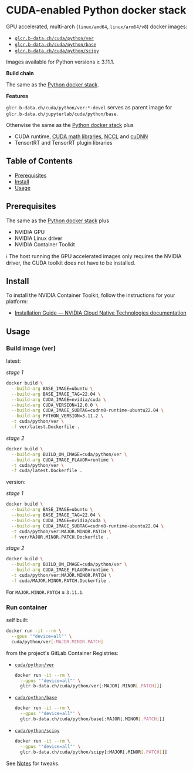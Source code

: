 # CUDA-enabled Python docker stack

GPU accelerated, multi-arch (`linux/amd64`, `linux/arm64/v8`) docker images:

* [`glcr.b-data.ch/cuda/python/ver`](https://gitlab.b-data.ch/cuda/python/ver/container_registry)
* [`glcr.b-data.ch/cuda/python/base`](https://gitlab.b-data.ch/cuda/python/base/container_registry)
* [`glcr.b-data.ch/cuda/python/scipy`](https://gitlab.b-data.ch/cuda/python/scipy/container_registry)

Images available for Python versions ≥ 3.11.1.

**Build chain**

The same as the [Python docker stack](README.md#python-docker-stack).

**Features**

`glcr.b-data.ch/cuda/python/ver:*-devel` serves as parent image for
`glcr.b-data.ch/jupyterlab/cuda/python/base`.

Otherwise the same as the [Python docker stack](README.md#python-docker-stack) plus

* CUDA runtime,
  [CUDA math libraries](https://developer.nvidia.com/gpu-accelerated-libraries),
  [NCCL](https://developer.nvidia.com/nccl) and
  [cuDNN](https://developer.nvidia.com/cudnn)
* TensortRT and TensorRT plugin libraries

## Table of Contents

* [Prerequisites](#prerequisites)
* [Install](#install)
* [Usage](#usage)

## Prerequisites

The same as the [Python docker stack](README.md#prerequisites) plus

* NVIDIA GPU
* NVIDIA Linux driver
* NVIDIA Container Toolkit

:information_source: The host running the GPU accelerated images only requires
the NVIDIA driver, the CUDA toolkit does not have to be installed.

## Install

To install the NVIDIA Container Toolkit, follow the instructions for your
platform:

* [Installation Guide &mdash; NVIDIA Cloud Native Technologies documentation](https://docs.nvidia.com/datacenter/cloud-native/container-toolkit/install-guide.html#supported-platforms)

## Usage

### Build image (ver)

latest:

*stage 1*

```bash
docker build \
  --build-arg BASE_IMAGE=ubuntu \
  --build-arg BASE_IMAGE_TAG=22.04 \
  --build-arg CUDA_IMAGE=nvidia/cuda \
  --build-arg CUDA_VERSION=12.0.0 \
  --build-arg CUDA_IMAGE_SUBTAG=cudnn8-runtime-ubuntu22.04 \
  --build-arg PYTHON_VERSION=3.11.2 \
  -t cuda/python/ver \
  -f ver/latest.Dockerfile .
```

*stage 2*

```bash
docker build \
  --build-arg BUILD_ON_IMAGE=cuda/python/ver \
  --build-arg CUDA_IMAGE_FLAVOR=runtime \
  -t cuda/python/ver \
  -f cuda/latest.Dockerfile .
```

version:

*stage 1*

```bash
docker build \
  --build-arg BASE_IMAGE=ubuntu \
  --build-arg BASE_IMAGE_TAG=22.04 \
  --build-arg CUDA_IMAGE=nvidia/cuda \
  --build-arg CUDA_IMAGE_SUBTAG=cudnn8-runtime-ubuntu22.04 \
  -t cuda/python/ver:MAJOR.MINOR.PATCH \
  -f ver/MAJOR.MINOR.PATCH.Dockerfile .
```

*stage 2*

```bash
docker build \
  --build-arg BUILD_ON_IMAGE=cuda/python/ver \
  --build-arg CUDA_IMAGE_FLAVOR=runtime \
  -t cuda/python/ver:MAJOR.MINOR.PATCH \
  -f cuda/MAJOR.MINOR.PATCH.Dockerfile .
```

For `MAJOR.MINOR.PATCH` ≥ `3.11.1`.

### Run container

self built:

```bash
docker run -it --rm \
  --gpus '"device=all"' \
  cuda/python/ver[:MAJOR.MINOR.PATCH]
```

from the project's GitLab Container Registries:

* [`cuda/python/ver`](https://gitlab.b-data.ch/cuda/python/ver/container_registry)  
  ```bash
  docker run -it --rm \
    --gpus '"device=all"' \
    glcr.b-data.ch/cuda/python/ver[:MAJOR[.MINOR[.PATCH]]]
  ```
* [`cuda/python/base`](https://gitlab.b-data.ch/cuda/python/base/container_registry)  
  ```bash
  docker run -it --rm \
    --gpus '"device=all"' \
    glcr.b-data.ch/cuda/python/base[:MAJOR[.MINOR[.PATCH]]]
  ```
* [`cuda/python/scipy`](https://gitlab.b-data.ch/cuda/python/scipy/container_registry)  
  ```bash
  docker run -it --rm \
    --gpus '"device=all"' \
    glcr.b-data.ch/cuda/python/scipy[:MAJOR[.MINOR[.PATCH]]]
  ```

See [Notes](NOTES.md) for tweaks.
